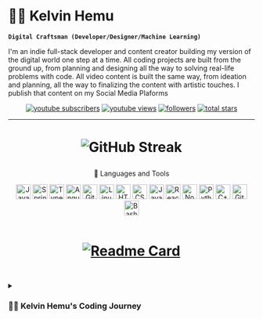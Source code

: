 # 🏄‍♂️ Kelvin Hemu

**`Digital Craftsman (Developer/Designer/Machine Learning)`**

I'm an indie full-stack developer and content creator building my version of the digital world one step at a time. All coding projects are built from the ground up, from planning and designing all the way to solving real-life problems with code. All video content is built the same way, from ideation and planning, all the way to finalizing the content with artistic touches. I publish that content on my Social Media Plaforms

   <p align="center">
      <a href="https://www.youtube.com/c/fknight?sub_confirmation=1">
         <img alt="youtube subscribers" title="Subscribe to my YouTube channel" src="https://custom-icon-badges.demolab.com/youtube/channel/subscribers/UC2WHjPDvbE6O328n17ZGcfg?color=%23E05D44&label=SUBSCRIBE&logo=video&logoColor=white&style=for-the-badge&labelColor=CE4630"/></a> 
      <a href="https://www.youtube.com/c/fknight">
         <img alt="youtube views" title="YouTube views" src="https://custom-icon-badges.demolab.com/youtube/channel/views/UC2WHjPDvbE6O328n17ZGcfg?color=%23E1AD0E&logo=eye&logoColor=white&style=for-the-badge&labelColor=C79600"/></a> 
      <a href="https://github.com/ForrestKnight?tab=followers">
         <img alt="followers" title="Follow me on Github" src="https://custom-icon-badges.demolab.com/github/followers/ForrestKnight?color=236ad3&labelColor=1155ba&style=for-the-badge&logo=person-add&label=Follow&logoColor=white"/></a>
      <a href="https://github.com/ForrestKnight?tab=repositories&sort=stargazers">
         <img alt="total stars" title="Total stars on GitHub" src="https://custom-icon-badges.demolab.com/github/stars/ForrestKnight?color=55960c&style=for-the-badge&labelColor=488207&logo=star"/></a>
   </p>

---

<p align="center">
  
# <p align=center> ![GitHub Streak](https://streak-stats.demolab.com?user=KelvinHemu&theme=gruvbox&border_radius=4.5) <br>

<p align="center">
     🧰 Languages and Tools                                           

<div align="center">
    <img alt="Java" width="30px" src="https://cdn.jsdelivr.net/gh/devicons/devicon/icons/java/java-original.svg" />
    <img alt="Spring" width="30px" src="https://cdn.jsdelivr.net/gh/devicons/devicon/icons/spring/spring-original.svg" />
    <img alt="TypeScript" width="30px" src="https://cdn.jsdelivr.net/gh/devicons/devicon/icons/typescript/typescript-plain.svg" />
    <img alt="Angular" width="30px" src="https://cdn.jsdelivr.net/gh/devicons/devicon/icons/angularjs/angularjs-plain.svg" />
    <img alt="Git" width="30px" src="https://cdn.jsdelivr.net/gh/devicons/devicon/icons/git/git-original.svg" />
    <img alt="Linux" width="30px" src="https://cdn.jsdelivr.net/gh/devicons/devicon/icons/linux/linux-original.svg" />
    <img alt="HTML" width="30px" src="https://cdn.jsdelivr.net/gh/devicons/devicon/icons/html5/html5-plain.svg" />
    <img alt="CSS" width="30px" src="https://cdn.jsdelivr.net/gh/devicons/devicon/icons/css3/css3-plain.svg" />
    <img alt="JavaScript" width="30px" src="https://cdn.jsdelivr.net/gh/devicons/devicon/icons/javascript/javascript-plain.svg" />
    <img alt="React" width="30px" src="https://cdn.jsdelivr.net/gh/devicons/devicon/icons/react/react-original.svg" />
    <img alt="NodeJS" width="30px" src="https://cdn.jsdelivr.net/gh/devicons/devicon/icons/nodejs/nodejs-original.svg" />
    <img alt="Python" width="30px" src="https://cdn.jsdelivr.net/gh/devicons/devicon/icons/python/python-plain.svg" />
    <img alt="C++" width="30px" src="https://cdn.jsdelivr.net/gh/devicons/devicon/icons/cplusplus/cplusplus-line.svg" />
    <img alt="GitHub" width="30px" src="https://cdn.jsdelivr.net/gh/devicons/devicon/icons/github/github-original.svg" />
    <img alt="Bash" width="30px" src="https://cdn.jsdelivr.net/gh/devicons/devicon/icons/bash/bash-original.svg" />
</div>

<br />

# <p align=center> [![Readme Card](https://github-readme-stats.vercel.app/api?username=KelvinHemu&repo=majidtdeni666&theme=transparent)](https://github.com/majidtdeni666)
  </p> <br>

<details>
 <summary><h3>👨‍💻 Kelvin Hemu's Coding Journey</h3></summary>
   I started my coding journey as a naive computer engineering student with a passion to learn everything I could about this programming world - code, unix, linux, theory. And all the while, teaching myself cyber security development with a dream to build and crack systems, but that soon got overshadowed by my desire to excel in UI/UX design. A desire that landed me a full-stack software engineering job while self learning. However, I had another desire I had been pursuing throughout this time - Machine learning. I eventually ended up quitting my software engineering job to pursue Machine Learning full-time, and that has been my focus ever since. My journey hasn’t been easy, but it’s taught me that the key to growth is pushing beyond my comfort zone. I have a passion for building systems that matter, and I’m constantly learning new ways to integrate AI, web design, and machine learning into impactful solutions. This is just the beginning—I'm determined to keep chasing my dreams and making a difference through technology.
